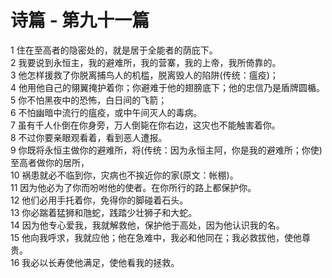 # 诗篇 - 第九十一篇
  
 1 住在至高者的隐密处的，就是居于全能者的荫庇下。  
 2 我要说到永恒主，我的避难所，我的营寨，我的上帝，我所倚靠的。  
 3 他怎样援救了你脱离捕鸟人的机槛，脱离毁人的陷阱(传统：瘟疫)；  
 4 他用他自己的翎翼掩护着你；你避难于他的翅膀底下；他的忠信乃是盾牌圆楯。  
 5 你不怕黑夜中的恐怖，白日间的飞箭；  
 6 不怕幽暗中流行的瘟疫，或中午间灭人的毒病。  
 7 虽有千人仆倒在你身旁，万人倒毙在你右边，这灾也不能触害着你。  
 8 不过你要亲眼观看着，看到恶人遭报。  
 9 你既将永恒主做你的避难所，将(传统：因为永恒主阿，你是我的避难所；你使)至高者做你的居所，  
 10 祸患就必不临到你，灾病也不挨近你的家(原文：帐棚)。  
 11 因为他必为了你而吩咐他的使者。在你所行的路上都保护你。  
 12 他们必用手托着你，免得你的脚碰着石头。  
 13 你必踹着猛狮和虺蛇，践踏少壮狮子和大蛇。  
 14 因为他专心爱我，我就解救他，保护他于高处，因为他认识我的名。  
 15 他向我呼求，我就应他；他在急难中，我必和他同在；我必救拔他，使他尊贵。  
 16 我必以长寿使他满足，使他看我的拯救。